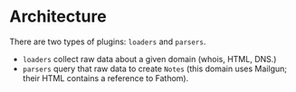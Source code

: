 # Architecture

There are two types of plugins: `loaders` and `parsers`.

- `loaders` collect raw data about a given domain (whois, HTML, DNS.)
- `parsers` query that raw data to create `Notes` (this domain uses Mailgun; their HTML contains a reference to Fathom).
